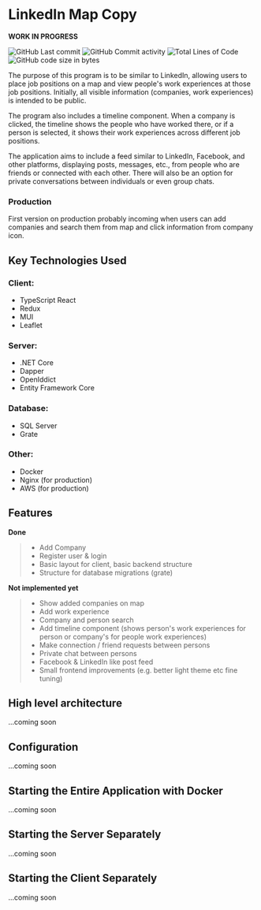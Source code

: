# LinkedIn Map Copy

**WORK IN PROGRESS**

![GitHub Last commit](https://img.shields.io/github/last-commit/Jantero93/linked-map-app-copy)
![GitHub Commit activity](https://img.shields.io/github/commit-activity/m/Jantero93/linked-map-app-copy)
![Total Lines of Code](https://sloc.xyz/github/Jantero93/linked-map-app-copy)
![GitHub code size in bytes](https://img.shields.io/github/languages/code-size/Jantero93/linked-map-app-copy)

The purpose of this program is to be similar to LinkedIn, allowing users to place job positions on a map and view people's work experiences at those job positions. Initially, all visible information (companies, work experiences) is intended to be public.

The program also includes a timeline component. When a company is clicked, the timeline shows the people who have worked there, or if a person is selected, it shows their work experiences across different job positions.

The application aims to include a feed similar to LinkedIn, Facebook, and other platforms, displaying posts, messages, etc., from people who are friends or connected with each other. There will also be an option for private conversations between individuals or even group chats.

### Production
First version on production probably incoming when users can add companies and search them from map and click information from company icon.

## Key Technologies Used

### Client:
- TypeScript React
- Redux
- MUI
- Leaflet

### Server:
- .NET Core
- Dapper
- OpenIddict
- Entity Framework Core

### Database:
- SQL Server
- Grate

### Other:
- Docker
- Nginx (for production)
- AWS (for production)

## Features
**Done**
> - Add Company
> - Register user & login
> - Basic layout for client, basic backend structure
> - Structure for database migrations (grate)

**Not implemented yet**
> - Show added companies on map
> - Add work experience
> - Company and person search
> - Add timeline component (shows person's work experiences for person or company's for people work experiences)
> - Make connection / friend requests between persons
> - Private chat between persons
> - Facebook & LinkedIn like post feed
> - Small frontend improvements (e.g. better light theme etc fine tuning)

## High level architecture
...coming soon

## Configuration
...coming soon

## Starting the Entire Application with Docker
...coming soon

## Starting the Server Separately
...coming soon

## Starting the Client Separately
...coming soon

